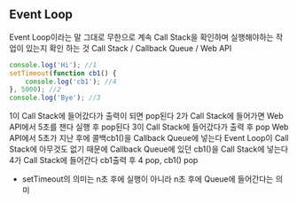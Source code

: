 ## Event Loop
Event Loop이라는 말 그대로 무한으로 계속 Call Stack을 확인하며 실행해야하는 작업이 있는지 확인 하는 것
Call Stack / Callback Queue / Web API
```javascript
console.log('Hi'); //1
setTimeout(function cb1() { 
    console.log('cb1'); //4
}, 5000); //2
console.log('Bye'); //3
```
1이 Call Stack에 들어갔다가 출력이 되면 pop된다
2가 Call Stack에 들어가면 Web API에서 5초를 잰다 실행 후 pop된다
3이 Call Stack에 들어갔다가 출력 후 pop
Web API에서 5초가 지난 후에 콜백cb1()을 Callback Queue에 넣는다
Event Loop이 Call Stack에 아무것도 없기 때문에 Callback Queue에 있던 cb1()을 Call Stack에 넣는다
4가 Call Stack에 들어간다
cb1출력 후 4 pop, cb1() pop

- setTimeout의 의미는 n초 후에 실행이 아니라 n초 후에 Queue에 들어간다는 의미

